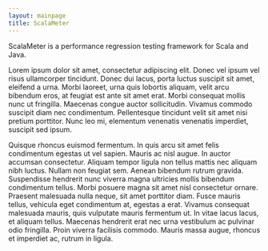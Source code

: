```yaml
---
layout: mainpage
title: ScalaMeter
---
```



ScalaMeter is a performance regression testing framework for Scala and Java.

Lorem ipsum dolor sit amet, consectetur adipiscing elit. Donec vel ipsum vel risus ullamcorper tincidunt. Donec dui lacus, porta luctus suscipit sit amet, eleifend a urna. Morbi laoreet, urna quis lobortis aliquam, velit arcu bibendum eros, at feugiat est ante sit amet erat. Morbi consequat mollis nunc ut fringilla. Maecenas congue auctor sollicitudin. Vivamus commodo suscipit diam nec condimentum. Pellentesque tincidunt velit sit amet nisi pretium porttitor. Nunc leo mi, elementum venenatis venenatis imperdiet, suscipit sed ipsum.

Quisque rhoncus euismod fermentum. In quis arcu sit amet felis condimentum egestas ut vel sapien. Mauris ac nisl augue. In auctor accumsan consectetur. Aliquam tempor ligula non tellus mattis nec aliquam nibh luctus. Nullam non feugiat sem. Aenean bibendum rutrum gravida. Suspendisse hendrerit nunc viverra magna ultricies mollis bibendum condimentum tellus. Morbi posuere magna sit amet nisl consectetur ornare. Praesent malesuada nulla neque, sit amet porttitor diam. Fusce mauris tellus, vehicula eget condimentum at, egestas a erat. Vivamus consequat malesuada mauris, quis vulputate mauris fermentum ut. In vitae lacus lacus, et aliquam tellus. Maecenas hendrerit erat nec urna vestibulum ac pulvinar odio fringilla. Proin viverra facilisis commodo. Mauris massa augue, rhoncus et imperdiet ac, rutrum in ligula.


